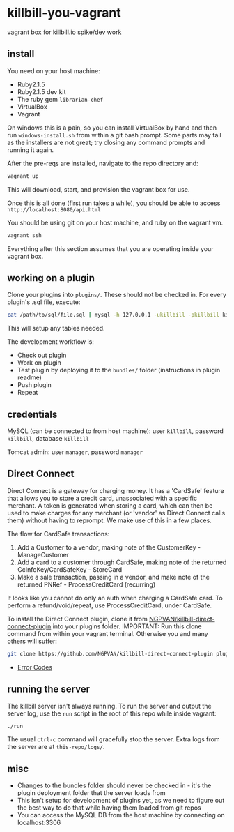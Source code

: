 # killbill-you-vagrant

vagrant box for killbill.io spike/dev work

## install

You need on your host machine:

- Ruby2.1.5
- Ruby2.1.5 dev kit
- The ruby gem `librarian-chef`
- VirtualBox
- Vagrant

On windows this is a pain, so you can install VirtualBox by hand and then run `windows-install.sh` from within a git bash prompt. Some parts may fail as the installers are not great; try closing any command prompts and running it again.

After the pre-reqs are installed, navigate to the repo directory and:

```sh
vagrant up
```

This will download, start, and provision the vagrant box for use.

Once this is all done (first run takes a while), you should be able to access `http://localhost:8080/api.html`

You should be using git on your host machine, and ruby on the vagrant vm.

```sh
vagrant ssh
```

Everything after this section assumes that you are operating inside your vagrant box.

## working on a plugin

Clone your plugins into `plugins/`. These should not be checked in. For every plugin's .sql file, execute:

```sh
cat /path/to/sql/file.sql | mysql -h 127.0.0.1 -ukillbill -pkillbill killbill
```

This will setup any tables needed.

The development workflow is:

- Check out plugin
- Work on plugin
- Test plugin by deploying it to the `bundles/` folder (instructions in plugin readme)
- Push plugin
- Repeat

## credentials

MySQL (can be connected to from host machine): user `killbill`, password `killbill`, database `killbill`

Tomcat admin: user `manager`, password `manager`

## Direct Connect

Direct Connect is a gateway for charging money. It has a 'CardSafe' feature that allows you to store a credit card, unassociated with a specific merchant. A token is generated when storing a card, which can then be used to make charges for any merchant (or 'vendor' as Direct Connect calls them) without having to reprompt. We make use of this in a few places.

The flow for CardSafe transactions:

1. Add a Customer to a vendor, making note of the CustomerKey - ManageCustomer
2. Add a card to a customer through CardSafe, making note of the returned CcInfoKey/CardSafeKey - StoreCard
3. Make a sale transaction, passing in a vendor, and make note of the returned PNRef - ProcessCreditCard (recurring)

It looks like you cannot do only an auth when charging a CardSafe card. To perform a refund/void/repeat, use ProcessCreditCard, under CardSafe.

To install the Direct Connect plugin, clone it from [NGPVAN/killbill-direct-connect-plugin](https://github.com/NGPVAN/killbill-direct-connect-plugin) into your plugins folder. IMPORTANT: Run this clone command from within your vagrant terminal. Otherwise you and many others will suffer:

```sh
git clone https://github.com/NGPVAN/killbill-direct-connect-plugin plugins/killbill-direct-connect-plugin
```

- [Error Codes](https://gateway.1directconnect.com/paygate/nethelp/default.htm?turl=Documents%2Fresultresponsefielddefinition.htm)

## running the server

The killbill server isn't always running. To run the server and output the server log, use the `run` script in the root of this repo while inside vagrant:

```sh
./run
```

The usual `ctrl-c` command will gracefully stop the server. Extra logs from the server are at `this-repo/logs/`.

## misc

- Changes to the bundles folder should never be checked in - it's the plugin deployment folder that the server loads from
- This isn't setup for development of plugins yet, as we need to figure out the best way to do that while having them loaded from git repos
- You can access the MySQL DB from the host machine by connecting on localhost:3306
